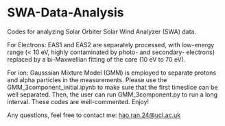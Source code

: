 # SWA-Data-Analysis
Codes for analyzing Solar Orbiter Solar Wind Analyzer (SWA) data.

For Electrons:
EAS1 and EAS2 are separately processed, with low-energy range (< 10 eV, highly contaminated by photo- and secondary- electrons) replaced by a bi-Maxwellian fitting of the core (10 eV to 70 eV).

For ion:
Gausssian Mixture Model (GMM) is employed to separate protons and alpha particles in the measurements.
Please use the GMM_3component_initial.ipynb to make sure that the first timeslice can be well separated.
Then, the user can run GMM_3component.py to run a long interval.
These codes are well-commented. Enjoy!


Any questions, feel free to contact me: hao.ran.24@ucl.ac.uk




